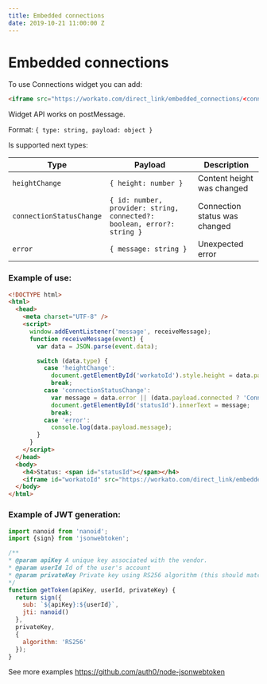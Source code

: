 ```yaml
---
title: Embedded connections
date: 2019-10-21 11:00:00 Z
---
```


# Embedded connections

To use Connections widget you can add: 

```html
<iframe src="https://workato.com/direct_link/embedded_connections/<connection_id>>?workato_dl_token=<jwt_token>"></iframe>
``` 

Widget API works on postMessage. 

Format: `{ type: string, payload: object }` 

Is supported next types: 

| Type  | Payload | Description |
| ------------- | ------------- | -------- |
| `heightChange`  | `{ height: number }`  | Content height was changed
| `connectionStatusChange`  | `{ id: number, provider: string, connected?: boolean, error?: string }`  | Connection status was changed
| `error` | `{ message: string }` | Unexpected error

### Example of use: 

```html
<!DOCTYPE html>
<html>
  <head>
    <meta charset="UTF-8" />
    <script>
      window.addEventListener('message', receiveMessage);
      function receiveMessage(event) {
        var data = JSON.parse(event.data);

        switch (data.type) {
          case 'heightChange':
            document.getElementById('workatoId').style.height = data.payload.height + 'px';
            break;
          case 'connectionStatusChange':
            var message = data.error || (data.payload.connected ? 'Connected' : 'Disconnected');
            document.getElementById('statusId').innerText = message;
            break;
          case 'error': 
            console.log(data.payload.message);
        }
      }
    </script>
  </head>
  <body>
    <h4>Status: <span id="statusId"></span></h4>
    <iframe id="workatoId" src="https://workato.com/direct_link/embedded_connections/<connection_id>>?workato_dl_token=<token>" style="width: 500px; height: 150px; border: 0"></iframe>
  </body>
</html>
```

### Example of JWT generation: 

```javascript
import nanoid from 'nanoid';
import {sign} from 'jsonwebtoken';

/**
* @param apiKey A unique key associated with the vendor.
* @param userId Id of the user's account
* @param privateKey Private key using RS256 algorithm (this should match the public key provided to Workato)
*/
function getToken(apiKey, userId, privateKey) {
  return sign({
    sub: `${apiKey}:${userId}`,
    jti: nanoid()
  },
  privateKey,
  {
    algorithm: 'RS256'
  });
}
```

See more examples https://github.com/auth0/node-jsonwebtoken

 